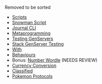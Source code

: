 Removed to be sorted

* [Scripts](reading/scripts.livemd)
* [Snowman Script](exercises/snowman_script.livemd)
* [Journal CLI](exercises/journal_cli.livemd)
* [Metaprogramming](reading/metaprogramming.livemd)
* [Testing GenServers](reading/testing_genservers.livemd)
* [Stack GenServer Testing](exercises/stack.livemd)
* [With](reading/with.livemd)
* [Behaviours](reading/behaviours.livemd)
* Bonus: [Number Wordle](exercises/number_wordle.livemd) (NEEDS REVIEW)
* [Currency Conversion](exercises/currency_conversion.livemd)
* [Classified](exercises/classified.livemd)
* [Pokemon Protocols](exercises/pokemon_protocols.livemd)